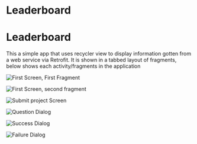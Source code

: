 # Leaderboard
# Leaderboard

This a simple app that uses recycler view to display information gotten
from a web service via Retrofit. It is shown in a tabbed layout of
fragments, below shows each activity/fragments in the application

![First Screen, First Fragment](app/1.png)

![First Screen, second fragment](app/2.png)

![Submit project Screen](app/3.png)

![Question Dialog](app/4.png)

![Success Dialog](app/5.png)

![Failure Dialog](app/6.png)
